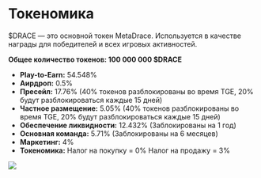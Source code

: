 # Токеномика

$DRACE — это основной токен MetaDrace. Используется в качестве награды для победителей и всех игровых активностей.

**Общее количество токенов: 100 000 000 $DRACE**

* **Play-to-Earn:** 54.548%
* **Аирдроп:** 0.5%
* **Пресейл:** 17.76% (40% токенов разблокированы во время TGE, 20% будут разблокироваться каждые 15 дней)
* **Частное размещение:** 5.05% (40% токенов разблокированы во время TGE, 20% будут разблокироваться каждые 15 дней)
* **Обеспечение ликвидности:** 12.432% (Заблокированы на 1 год)
* **Основная команда:** 5.71% (Заблокированы на 6 месяцев)
* **Маркетинг:** 4%
* **Токеномика:** Налог на покупку = 0% Налог на продажу = 3%

![](https://4238017843-files.gitbook.io/\~/files/v0/b/gitbook-x-prod.appspot.com/o/spaces%2FPbwgTbvZ3tsC1k70SPM7%2Fuploads%2Fht4bVcM4EJ2z4lDWfiCP%2FRace.png?alt=media\&token=c71c323c-0c85-4870-890b-cd7f4ece7d6a)

**​**

​
